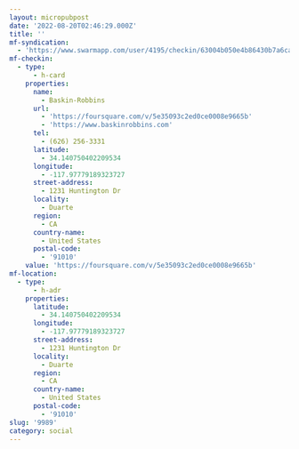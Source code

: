 ```yaml
---
layout: micropubpost
date: '2022-08-20T02:46:29.000Z'
title: ''
mf-syndication:
  - 'https://www.swarmapp.com/user/4195/checkin/63004b050e4b86430b7a6ca0'
mf-checkin:
  - type:
      - h-card
    properties:
      name:
        - Baskin-Robbins
      url:
        - 'https://foursquare.com/v/5e35093c2ed0ce0008e9665b'
        - 'https://www.baskinrobbins.com'
      tel:
        - (626) 256-3331
      latitude:
        - 34.140750402209534
      longitude:
        - -117.97779189323727
      street-address:
        - 1231 Huntington Dr
      locality:
        - Duarte
      region:
        - CA
      country-name:
        - United States
      postal-code:
        - '91010'
    value: 'https://foursquare.com/v/5e35093c2ed0ce0008e9665b'
mf-location:
  - type:
      - h-adr
    properties:
      latitude:
        - 34.140750402209534
      longitude:
        - -117.97779189323727
      street-address:
        - 1231 Huntington Dr
      locality:
        - Duarte
      region:
        - CA
      country-name:
        - United States
      postal-code:
        - '91010'
slug: '9989'
category: social
---
```


